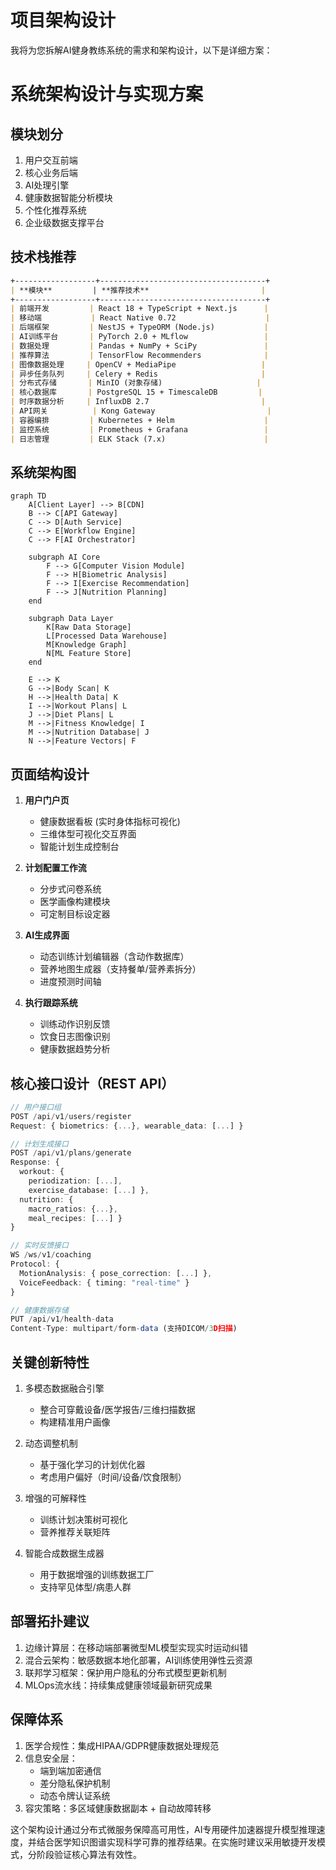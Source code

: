 # 项目架构设计

我将为您拆解AI健身教练系统的需求和架构设计，以下是详细方案：

# 系统架构设计与实现方案

## 模块划分
1. 用户交互前端
2. 核心业务后端
3. AI处理引擎
4. 健康数据智能分析模块
5. 个性化推荐系统
6. 企业级数据支撑平台

## 技术栈推荐
```markdown
+------------------+-------------------------------------+
| **模块**         | **推荐技术**                         |
+------------------+-------------------------------------+
| 前端开发         | React 18 + TypeScript + Next.js      |
| 移动端           | React Native 0.72                    |
| 后端框架         | NestJS + TypeORM (Node.js)           |
| AI训练平台       | PyTorch 2.0 + MLflow                 |
| 数据处理         | Pandas + NumPy + SciPy               |
| 推荐算法         | TensorFlow Recommenders              |
| 图像数据处理     | OpenCV + MediaPipe                   |
| 异步任务队列     | Celery + Redis                       |
| 分布式存储       | MinIO (对象存储)                     |
| 核心数据库       | PostgreSQL 15 + TimescaleDB         |
| 时序数据分析     | InfluxDB 2.7                         |
| API网关          | Kong Gateway                         |
| 容器编排         | Kubernetes + Helm                    |
| 监控系统         | Prometheus + Grafana                 |
| 日志管理         | ELK Stack (7.x)                      |
```

## 系统架构图
```mermaid
graph TD
    A[Client Layer] --> B[CDN]
    B --> C[API Gateway]
    C --> D[Auth Service]
    C --> E[Workflow Engine]
    C --> F[AI Orchestrator]
    
    subgraph AI Core
        F --> G[Computer Vision Module]
        F --> H[Biometric Analysis]
        F --> I[Exercise Recommendation]
        F --> J[Nutrition Planning]
    end
    
    subgraph Data Layer
        K[Raw Data Storage]
        L[Processed Data Warehouse]
        M[Knowledge Graph]
        N[ML Feature Store]
    end
    
    E --> K
    G -->|Body Scan| K
    H -->|Health Data| K
    I -->|Workout Plans| L
    J -->|Diet Plans| L
    M -->|Fitness Knowledge| I
    M -->|Nutrition Database| J
    N -->|Feature Vectors| F
```

## 页面结构设计
1. **用户门户页**
   - 健康数据看板 (实时身体指标可视化)
   - 三维体型可视化交互界面
   - 智能计划生成控制台

2. **计划配置工作流**
   - 分步式问卷系统
   - 医学画像构建模块
   - 可定制目标设定器

3. **AI生成界面**
   - 动态训练计划编辑器（含动作数据库）
   - 营养地图生成器（支持餐单/营养素拆分）
   - 进度预测时间轴

4. **执行跟踪系统**
   - 训练动作识别反馈
   - 饮食日志图像识别
   - 健康数据趋势分析

## 核心接口设计（REST API）
```typescript
// 用户接口组
POST /api/v1/users/register 
Request: { biometrics: {...}, wearable_data: [...] }

// 计划生成接口
POST /api/v1/plans/generate 
Response: {
  workout: {
    periodization: [...],
    exercise_database: [...] },
  nutrition: {
    macro_ratios: {...},
    meal_recipes: [...] }
}

// 实时反馈接口
WS /ws/v1/coaching 
Protocol: {
  MotionAnalysis: { pose_correction: [...] },
  VoiceFeedback: { timing: "real-time" }
}

// 健康数据存储
PUT /api/v1/health-data
Content-Type: multipart/form-data (支持DICOM/3D扫描)
```

## 关键创新特性
1. 多模态数据融合引擎
   - 整合可穿戴设备/医学报告/三维扫描数据
   - 构建精准用户画像

2. 动态调整机制
   - 基于强化学习的计划优化器
   - 考虑用户偏好（时间/设备/饮食限制）

3. 增强的可解释性
   - 训练计划决策树可视化
   - 营养推荐关联矩阵

4. 智能合成数据生成器
   - 用于数据增强的训练数据工厂
   - 支持罕见体型/病患人群

## 部署拓扑建议
1. 边缘计算层：在移动端部署微型ML模型实现实时运动纠错
2. 混合云架构：敏感数据本地化部署，AI训练使用弹性云资源
3. 联邦学习框架：保护用户隐私的分布式模型更新机制
4. MLOps流水线：持续集成健康领域最新研究成果

## 保障体系
1. 医学合规性：集成HIPAA/GDPR健康数据处理规范
2. 信息安全层：
   - 端到端加密通信
   - 差分隐私保护机制
   - 动态令牌认证系统
3. 容灾策略：多区域健康数据副本 + 自动故障转移

这个架构设计通过分布式微服务保障高可用性，AI专用硬件加速器提升模型推理速度，并结合医学知识图谱实现科学可靠的推荐结果。在实施时建议采用敏捷开发模式，分阶段验证核心算法有效性。
